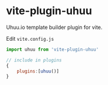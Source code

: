# vite-plugin-uhuu

Uhuu.io template builder plugin for vite.

Edit `vite.config.js`

```javascript
import uhuu from 'vite-plugin-uhuu'

// include in plugins
{
    plugins:[uhuu()]
}
```
